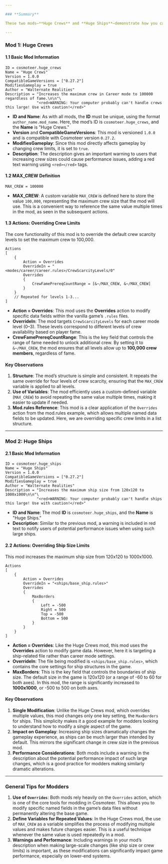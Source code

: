 ```yaml
---

### **Summary**

These two mods—**Huge Crews** and **Huge Ships**—demonstrate how you can modify the existing vanilla game structure in Cosmoteer. By using the `mod.rules` file, you can override default game settings to introduce significant changes, such as increasing the maximum crew size or expanding the maximum ship size. Both mods follow the basic structure of modding as explained in the initial mod.rules example, using `Overrides` actions to alter specific game attributes.

---
```


### **Mod 1: Huge Crews**

#### **1.1 Basic Mod Information**
```plaintext
ID = cosmoteer.huge_crews
Name = "Huge Crews"
Version = 1.0.0
CompatibleGameVersions = ["0.27.2"]
ModifiesGameplay = true
Author = "Walternate Realities"
Description = "Increases the maximum crew in Career mode to 100000 regardless of fame.\n\n"\
              "<red>WARNING: Your computer probably can't handle crews this large! Use with caution!</red>"
```

- **ID and Name**: As with all mods, the **ID** must be unique, using the format `author_name.mod_name`. Here, the mod’s ID is `cosmoteer.huge_crews`, and the **Name** is "Huge Crews."
- **Version** and **CompatibleGameVersions**: This mod is versioned `1.0.0` and is compatible with Cosmoteer version `0.27.2`.
- **ModifiesGameplay**: Since this mod directly affects gameplay by changing crew limits, it is set to `true`.
- **Description**: The description gives an important warning to users that increasing crew sizes could cause performance issues, adding a red text warning using `<red></red>` tags.

#### **1.2 MAX_CREW Definition**
```plaintext
MAX_CREW = 100000
```

- **MAX_CREW**: A custom variable `MAX_CREW` is defined here to store the value `100,000`, representing the maximum crew size that the mod will use. This is a convenient way to reference the same value multiple times in the mod, as seen in the subsequent actions.

#### **1.3 Actions: Overriding Crew Limits**
The core functionality of this mod is to override the default crew scarcity levels to set the maximum crew to 100,000.

```plaintext
Actions
[
    {
        Action = Overrides
        OverrideIn = "<modes/career/career.rules>/CrewScarcityLevels/0"
        Overrides
        {
            CrewFamePrereqCountRange = [&~/MAX_CREW, &~/MAX_CREW]
        }
    }
    // Repeated for levels 1-3...
]
```

- **Action = Overrides**: This mod uses the **Overrides** action to modify specific data fields within the vanilla game’s `.rules` files.
- **OverrideIn**: The mod targets `CrewScarcityLevels` for each career mode level (0–3). These levels correspond to different levels of crew availability based on player fame.
- **CrewFamePrereqCountRange**: This is the key field that controls the range of fame needed to unlock additional crew. By setting it to `&~/MAX_CREW`, the mod ensures that all levels allow up to **100,000 crew members**, regardless of fame.

#### **Key Observations**
1. **Structure**: The mod’s structure is simple and consistent. It repeats the same override for four levels of crew scarcity, ensuring that the `MAX_CREW` variable is applied to all levels.
2. **Use of Variables**: The mod efficiently uses a custom-defined variable (`MAX_CREW`) to avoid repeating the same value multiple times, making it easier to update if needed.
3. **Mod.rules Reference**: This mod is a clear application of the `Overrides` action from the mod.rules example, which allows multiple named data fields to be updated. Here, we are overriding specific crew limits in a list structure.

---

### **Mod 2: Huge Ships**

#### **2.1 Basic Mod Information**
```plaintext
ID = cosmoteer.huge_ships
Name = "Huge Ships"
Version = 1.0.0
CompatibleGameVersions = ["0.27.2"]
ModifiesGameplay = true
Author = "Walternate Realities"
Description = "Increases the maximum ship size from 120x120 to 1000x1000\n\n"\
              "<red>WARNING: Your computer probably can't handle ships this large! Use with caution!</red>"
```

- **ID and Name**: The mod **ID** is `cosmoteer.huge_ships`, and the **Name** is "Huge Ships."
- **Description**: Similar to the previous mod, a warning is included in red text to notify users of potential performance issues when using such large ships.

#### **2.2 Actions: Overriding Ship Size Limits**
This mod increases the maximum ship size from 120x120 to 1000x1000.

```plaintext
Actions
[
    {
        Action = Overrides
        OverrideIn = "<ships/base_ship.rules>"
        Overrides
        {
            MaxBorders
            {
                Left = -500
                Right = 500
                Top = -500
                Bottom = 500
            }
        }
    }
]
```

- **Action = Overrides**: Like the Huge Crews mod, this mod uses the **Overrides** action to modify game data. However, here it is targeting a ship-related file rather than career mode settings.
- **OverrideIn**: The file being modified is `<ships/base_ship.rules>`, which contains the core settings for ship structures in the game.
- **MaxBorders**: This is the key field that controls the boundaries of ship size. The default size in the game is 120x120 (or a range of -60 to 60 for both axes). In this mod, the range is significantly increased to **1000x1000**, or -500 to 500 on both axes.

#### **Key Observations**
1. **Single Modification**: Unlike the Huge Crews mod, which overrides multiple values, this mod changes only one key setting, the `MaxBorders` for ships. This simplicity makes it a good example for modders looking to understand how to modify a single aspect of the game.
2. **Impact on Gameplay**: Increasing ship sizes dramatically changes the gameplay experience, as ships can be much larger than intended by default. This mirrors the significant change in crew size in the previous mod.
3. **Performance Considerations**: Both mods include a warning in the description about the potential performance impact of such large changes, which is a good practice for modders making similarly dramatic alterations.

---

### **General Tips for Modders**

1. **Use of `Overrides`**: Both mods rely heavily on the `Overrides` action, which is one of the core tools for modding in Cosmoteer. This allows you to modify specific named fields in the game’s data files without permanently altering the base game.
2. **Define Variables for Repeated Values**: In the Huge Crews mod, the use of `MAX_CREW` as a variable simplifies the process of modifying multiple values and makes future changes easier. This is a useful technique whenever the same value is used repeatedly in a mod.
3. **Warnings and Performance**: Including warnings in your mod’s description when making large-scale changes (like ship size or crew limits) is important, as these modifications can significantly impact game performance, especially on lower-end systems.

